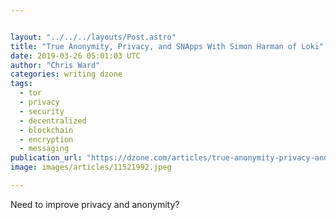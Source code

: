 ```yaml
---


layout: "../../../layouts/Post.astro"
title: "True Anonymity, Privacy, and SNApps With Simon Harman of Loki"
date: 2019-03-26 05:01:03 UTC
author: "Chris Ward"
categories: writing dzone
tags:
  - tor
  - privacy
  - security
  - decentralized
  - blockchain
  - encryption
  - messaging
publication_url: "https://dzone.com/articles/true-anonymity-privacy-and-snapps-with-simon-harma"
image: images/articles/11521992.jpeg

---
```

Need to improve privacy and anonymity?

